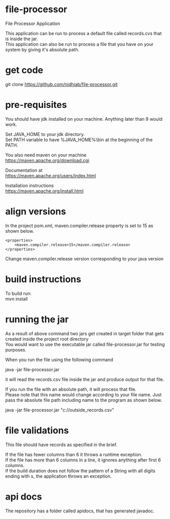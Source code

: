 # file-processor
File Processor Application

This application can be run to process a default file called records.cvs that is inside the jar.<br/>
This application can also be run to process a file that you have on your system by giving it's absolute path.

# get code
git clone https://github.com/nidhiab/file-processor.git

# pre-requisites
You should have jdk installed on your machine. Anything later than 9 would work.<br/>

Set JAVA_HOME to your jdk directory. <br/>
Set PATH variable to have %JAVA_HOME%\bin at the beginning of the PATH.<br/>

You also need maven on your machine <br/>
https://maven.apache.org/download.cgi

Documentation at  <br/>
https://maven.apache.org/users/index.html

Installation instructions <br/>
https://maven.apache.org/install.html

# align versions
In the project pom.xml, maven.compiler.release property is set to 15 as shown below. <br/> 

	<properties> 
		<maven.compiler.release>15</maven.compiler.release> 
	</properties>
  
Change maven.compiler.release version corresponding to your java version <br/>

# build instructions
To build run:  <br/> 
mvn install

# running the jar
As a result of above command two jars get created in target folder that gets created inside the project root directory <br/> 
You would want to use the executable jar called file-processor.jar for testing purposes.

When you run the file using the following command

java -jar file-processor.jar

it will read the records.csv file inside the jar and produce output for that file.

If you run the file with an absolute path, it will process that file. <br/>
Please note that this name would change according to your file name. Just pass the absolute file path including name to the program as shown below. <br/>

java -jar file-processor.jar "c://outside_records.csv"   

# file validations
This file should have records as specified in the brief.

If the file has fewer columns than 6 it throws a runtime exception.<br/>
If the file has more than 6 columns in a line, it ignores anything after first 6 columns.<br/>
If the build duration does not follow the pattern of a String with all digits ending with s, the application throws an exception.

# api docs
The repository has a folder called apidocs, that has generated javadoc.
